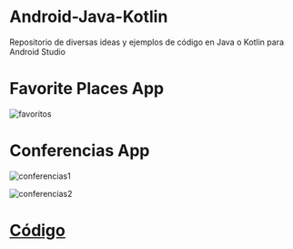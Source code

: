 # Android-Java-Kotlin
Repositorio de diversas ideas y ejemplos de código en Java o Kotlin para Android Studio 

# Favorite Places App
![favoritos](https://vimeo.com/454766458)


# Conferencias App
![conferencias1](https://firebasestorage.googleapis.com/v0/b/matiasnnr-repository.appspot.com/o/Gifs%2Fconferencias1.gif?alt=media&token=2ba4baa8-bf7b-40d4-ab46-1d49255d7e06)

![conferencias2](https://firebasestorage.googleapis.com/v0/b/matiasnnr-repository.appspot.com/o/Gifs%2Fconferencias2.gif?alt=media&token=b3627fd1-fb9f-45d9-a08e-337939ed30cb)

# [Código](https://github.com/matiasnnr/Android-Java-Kotlin/tree/master/Conferencias)
